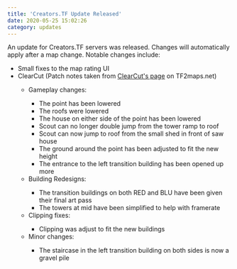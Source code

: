 ```yaml
---
title: 'Creators.TF Update Released'
date: 2020-05-25 15:02:26
category: updates
---
```


<p>An update for Creators.TF servers was released. Changes will automatically apply after a map change. Notable changes include:</p>
<ul>
	<li>Small fixes to the map rating UI</li>
	<li>ClearCut (Patch notes taken from <a href="https://tf2maps.net/downloads/clearcut.5682/update?update=24236" target="_blank">ClearCut's page</a> on TF2maps.net)</li>
	<ul>
		<li>Gameplay changes:</li>
		<ul>
			<li>The point has been lowered</li>
			<li>The roofs were lowered</li>
			<li>The house on either side of the point has been lowered</li>
			<li>Scout can no longer double jump from the tower ramp to roof</li>
			<li>Scout can now jump to roof from the small shed in front of saw house</li>
			<li>The ground around the point has been adjusted to fit the new height</li>
			<li>The entrance to the left transition building has been opened up more</li>
		</ul>
		<li>Building Redesigns:</li>
		<ul>
			<li>The transition buildings on both RED and BLU have been given their final art pass</li>
			<li>The towers at mid have been simplified to help with framerate</li>
		</ul>
		<li>Clipping fixes:</li>
		<ul>
			<li>Clipping was adjust to fit the new buildings</li>
		</ul>
		<li>Minor changes:</li>
		<ul>
			<li>The staircase in the left transition building on both sides is now a gravel pile</li>
		</ul>
	</ul>
</ul>
